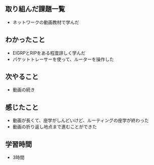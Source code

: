 ## 取り組んだ課題一覧
- ネットワークの動画教材で学んだ

## わかったこと
- EIGRPとRIPをある程度詳しく学んだ
- パケットトレーサーを使って、ルーターを操作した    

## 次やること
- 動画の続き

## 感じたこと
- 動画が長くて、座学がしんどいけど、ルーティングの座学が終わった
- 動画の折り返し地点まで進むことができた

## 学習時間
- 3時間